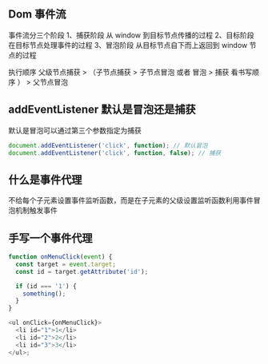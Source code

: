 ## Dom 事件流

事件流分三个阶段
1、捕获阶段 从 window 到目标节点传播的过程
2、目标阶段 在目标节点处理事件的过程
3、冒泡阶段 从目标节点自下而上返回到 window 节点的过程

执行顺序
父级节点捕获 > （子节点捕获 > 子节点冒泡 或者 冒泡 > 捕获 看书写顺序 ） > 父节点冒泡

## addEventListener 默认是冒泡还是捕获

默认是冒泡可以通过第三个参数指定为捕获

```javascript
document.addEventListener('click', function); // 默认冒泡
document.addEventListener('click', function, false); // 捕获
```

## 什么是事件代理

不给每个子元素设置事件监听函数，而是在子元素的父级设置监听函数利用事件冒泡机制触发事件

## 手写一个事件代理

```js
function onMenuClick(event) {
  const target = event.target;
  const id = target.getAttribute('id');

  if (id === '1') {
    something();
  }
}

<ul onClick={onMenuClick}>
  <li id="1">1</li>
  <li id="2">2</li>
  <li id="3">3</li>
</ul>;
```
